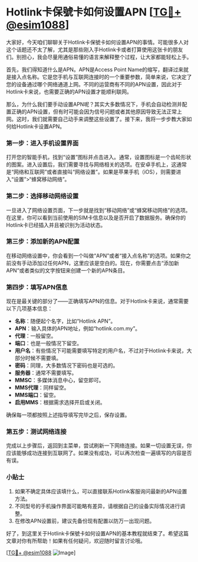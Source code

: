 # Hotlink卡保號卡如何设置APN [[TG💪+ @esim1088](https://t.me/s/esim1088)]

大家好，今天咱们聊聊关于Hotlink卡保號卡如何设置APN的事情。可能很多人对这个话题还不太了解，尤其是那些刚入手Hotlink卡或者打算使用这张卡的朋友们。别担心，我会尽量用通俗易懂的语言来解释整个过程，让大家都能轻松上手。

首先，我们得知道什么是APN。APN是Access Point Name的缩写，翻译过来就是接入点名称。它是您手机与互联网连接时的一个重要参数，简单来说，它决定了您的设备通过哪个网络通道上网。不同的运营商有不同的APN设置，因此对于Hotlink卡来说，也需要正确的APN设置才能顺利联网。

那么，为什么我们要手动设置APN呢？其实大多数情况下，手机会自动检测并配置正确的APN设置，但有时可能会因为信号问题或者其他原因导致无法正常上网。这时，我们就需要自己动手来调整这些设置了。接下来，我将一步步教大家如何给Hotlink卡设置APN。

### 第一步：进入手机设置界面

打开您的智能手机，找到“设置”图标并点击进入。通常，设置图标是一个齿轮形状的图案。进入设置后，我们需要寻找与网络相关的选项。在安卓手机上，这通常是“网络和互联网”或者直接叫“网络设置”。如果是苹果手机（iOS），则需要进入“设置”>“蜂窝移动网络”。

### 第二步：选择移动网络设置

一旦进入了网络设置页面，下一步就是找到“移动网络”或“蜂窝移动网络”的选项。在这里，你可以看到当前使用的SIM卡信息以及是否开启了数据服务。确保你的Hotlink卡已经插入并且被识别为活动状态。

### 第三步：添加新的APN配置

在移动网络设置中，你会看到一个叫做“APN”或者“接入点名称”的选项。如果你之前没有手动添加过任何APN，这里应该是空白的。现在，你需要点击“添加新APN”或者类似的文字按钮来创建一个新的APN条目。

### 第四步：填写APN信息

现在是最关键的部分了——正确填写APN的信息。对于Hotlink卡来说，通常需要以下几项基本信息：

- **名称**：随便起个名字，比如“Hotlink APN”。
- **APN**：输入具体的APN地址，例如“hotlink.com.my”。
- **代理**：一般留空。
- **端口**：也是一般情况下留空。
- **用户名**：有些情况下可能需要填写特定的用户名，不过对于Hotlink卡来说，大部分时候不需要填。
- **密码**：同理，大多数情况下密码也是可选的。
- **服务器**：通常不需要填写。
- **MMSC**：多媒体消息中心，留空即可。
- **MMS代理**：同样留空。
- **MMS端口**：留空。
- **启用MMS**：根据需求选择开启或关闭。

确保每一项都按照上述指导填写完毕之后，保存设置。

### 第五步：测试网络连接

完成以上步骤后，返回到主菜单，尝试刷新一下网络连接。如果一切设置无误，你应该能够成功连接到互联网了。如果没有成功，可以再次检查一遍填写的内容是否有误。

### 小贴士

1. 如果不确定具体应该填什么，可以直接联系Hotlink客服询问最新的APN设置方法。
2. 不同型号的手机操作界面可能略有差异，请根据自己的设备实际情况进行调整。
3. 在修改APN设置前，建议先备份现有配置以防万一出现问题。

好了，到这里关于Hotlink卡保號卡如何设置APN的基本教程就结束了。希望这篇文章对你有所帮助！如果有任何疑问，欢迎随时留言讨论哦。

[[TG💪+ @esim1088](https://t.me/s/esim1088) ![Image](https://i.postimg.cc/4NQfJmqS/Snipaste-2025-05-13-00-14-12.png)]